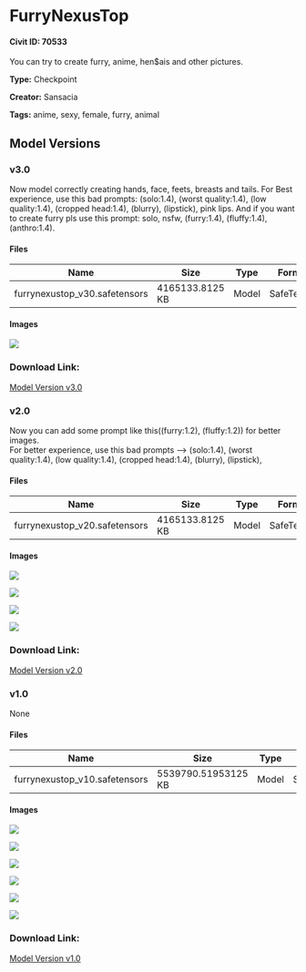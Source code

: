 # FurryNexusTop

#### Civit ID: 70533

<p>You can try to create furry, anime, hen$ais and other pictures.</p>

**Type:** Checkpoint

**Creator:** Sansacia

**Tags:** anime, sexy, female, furry, animal

## Model Versions

### v3.0

<p>Now model correctly creating hands, face, feets, breasts and tails. For Best experience, use this bad prompts: (solo:1.4), (worst quality:1.4), (low quality:1.4), (cropped head:1.4), (blurry), (lipstick), pink lips. And if you want to create furry pls use this prompt: solo, nsfw, (furry:1.4), (fluffy:1.4), (anthro:1.4).</p>

#### Files

| Name | Size | Type | Format | Download Url | AutoV1 | AutoV2 | SHA256 | CRC32 | BLAKE3 |
| --- | --- | --- | --- | --- | --- | --- | --- | --- | --- |
| furrynexustop_v30.safetensors | 4165133.8125 KB | Model | SafeTensor | https://civitai.com/api/download/models/89866 | B77B669A | 15CA5F10A9 | 15CA5F10A9609FAD22A86411DBCF1077F2449CBFD6816E89B3F725208CEE365B | C1C388C4 | 7B878F06BD6CA67E528C1DAE0A4E2F1ABC3A1D521D1179188E68B20F48026204 |

#### Images

<p><img src="https://image.civitai.com/xG1nkqKTMzGDvpLrqFT7WA/09f69061-b80c-4c98-ae2a-8e547048964e/width=450/1041297.jpeg" /></p>

### Download Link:

[Model Version v3.0](https://civitai.com/api/download/models/89866)

### v2.0

<p>Now you can add some prompt like this((furry:1.2), (fluffy:1.2)) for better images.<br />For better experience, use this bad prompts --&gt; (solo:1.4), (worst quality:1.4), (low quality:1.4), (cropped head:1.4), (blurry), (lipstick),</p>

#### Files

| Name | Size | Type | Format | Download Url | AutoV1 | AutoV2 | SHA256 | CRC32 | BLAKE3 |
| --- | --- | --- | --- | --- | --- | --- | --- | --- | --- |
| furrynexustop_v20.safetensors | 4165133.8125 KB | Model | SafeTensor | https://civitai.com/api/download/models/86393 | B882FBFD | 332692CC7F | 332692CC7F15112C133FAF69182E5A150FE4CAF6E2C244695B8523DB2241FE27 | 57D6C60D | BFD749939006B04208342F219BF56C8E78B763ADDAD3D8A012DFB859C2809C42 |

#### Images

<p><img src="https://image.civitai.com/xG1nkqKTMzGDvpLrqFT7WA/d074fdaa-2272-438a-ba0f-f45abc424738/width=450/982842.jpeg" /></p>

<p><img src="https://image.civitai.com/xG1nkqKTMzGDvpLrqFT7WA/667bfec7-4472-4bc2-afd7-1bacf4db2a16/width=450/982840.jpeg" /></p>

<p><img src="https://image.civitai.com/xG1nkqKTMzGDvpLrqFT7WA/f768f362-107f-4f1c-a713-0997c5596e37/width=450/982841.jpeg" /></p>

<p><img src="https://image.civitai.com/xG1nkqKTMzGDvpLrqFT7WA/2d39123d-62c4-403f-bccb-57014f7da773/width=450/982843.jpeg" /></p>

### Download Link:

[Model Version v2.0](https://civitai.com/api/download/models/86393)

### v1.0

None

#### Files

| Name | Size | Type | Format | Download Url | AutoV1 | AutoV2 | SHA256 | CRC32 | BLAKE3 |
| --- | --- | --- | --- | --- | --- | --- | --- | --- | --- |
| furrynexustop_v10.safetensors | 5539790.51953125 KB | Model | SafeTensor | https://civitai.com/api/download/models/75201 | 5CF89976 | D86E725D51 | D86E725D51341E1B6FE9080156374F4E9C0BB8408BEC3C8B9AE4EB7768010DEA | 8C78D3BD | 5B085B1916589376FC1E270EEF9CAE0DB725BBCCC13BF29DD55D6D83826DABD5 |

#### Images

<p><img src="https://image.civitai.com/xG1nkqKTMzGDvpLrqFT7WA/7c957df5-32d0-4e59-8e89-4860d13223ca/width=450/852174.jpeg" /></p>

<p><img src="https://image.civitai.com/xG1nkqKTMzGDvpLrqFT7WA/9a2b74a2-939f-49c1-bb94-3d1aa508143e/width=450/847905.jpeg" /></p>

<p><img src="https://image.civitai.com/xG1nkqKTMzGDvpLrqFT7WA/730bbe10-4b3e-4392-8aee-bf571b399604/width=450/840824.jpeg" /></p>

<p><img src="https://image.civitai.com/xG1nkqKTMzGDvpLrqFT7WA/2529fe47-7774-4b95-9d1c-ee82dda980d9/width=450/847904.jpeg" /></p>

<p><img src="https://image.civitai.com/xG1nkqKTMzGDvpLrqFT7WA/f65c2bac-9aae-4f96-ba42-94b883d89b03/width=450/840825.jpeg" /></p>

<p><img src="https://image.civitai.com/xG1nkqKTMzGDvpLrqFT7WA/10ff17ca-8ce8-446d-b2b6-46ae85345e0d/width=450/840826.jpeg" /></p>

### Download Link:

[Model Version v1.0](https://civitai.com/api/download/models/75201)

